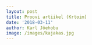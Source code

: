 ```yaml
---
layout: post
title: Proovi artiikel (Krtoim)
date: '2018-03-11'
author: Karl Jõehobu
image: /images/kajakas.jpg
---
```


